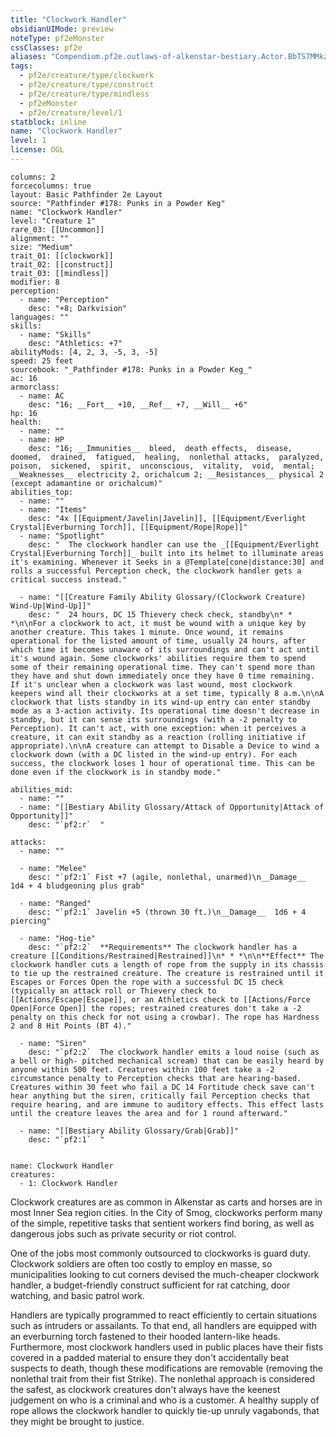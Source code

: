 ```yaml
---
title: "Clockwork Handler"
obsidianUIMode: preview
noteType: pf2eMonster
cssClasses: pf2e
aliases: "Compendium.pf2e.outlaws-of-alkenstar-bestiary.Actor.BbTS7MMkz0Ob7qAF" 
tags:
  - pf2e/creature/type/clockwork
  - pf2e/creature/type/construct
  - pf2e/creature/type/mindless
  - pf2eMonster
  - pf2e/creature/level/1
statblock: inline
name: "Clockwork Handler"
level: 1
license: OGL
---
```


```statblock
columns: 2
forcecolumns: true
layout: Basic Pathfinder 2e Layout
source: "Pathfinder #178: Punks in a Powder Keg"
name: "Clockwork Handler"
level: "Creature 1"
rare_03: [[Uncommon]]
alignment: ""
size: "Medium"
trait_01: [[clockwork]]
trait_02: [[construct]]
trait_03: [[mindless]]
modifier: 8
perception:
  - name: "Perception"
    desc: "+8; Darkvision"
languages: ""
skills:
  - name: "Skills"
    desc: "Athletics: +7"
abilityMods: [4, 2, 3, -5, 3, -5]
speed: 25 feet
sourcebook: "_Pathfinder #178: Punks in a Powder Keg_"
ac: 16
armorclass:
  - name: AC
    desc: "16; __Fort__ +10, __Ref__ +7, __Will__ +6"
hp: 16
health:
  - name: ""
  - name: HP
    desc: "16; __Immunities__  bleed,  death effects,  disease,  doomed,  drained,  fatigued,  healing,  nonlethal attacks,  paralyzed,  poison,  sickened,  spirit,  unconscious,  vitality,  void,  mental; __Weaknesses__ electricity 2, orichalcum 2; __Resistances__ physical 2 (except adamantine or orichalcum)"
abilities_top:
  - name: ""
  - name: "Items"
    desc: "4x [[Equipment/Javelin|Javelin]], [[Equipment/Everlight Crystal|Everburning Torch]], [[Equipment/Rope|Rope]]"
  - name: "Spotlight"
    desc: "  The clockwork handler can use the _[[Equipment/Everlight Crystal|Everburning Torch]]_ built into its helmet to illuminate areas it's examining. Whenever it Seeks in a @Template[cone|distance:30] and rolls a successful Perception check, the clockwork handler gets a critical success instead."

  - name: "[[Creature Family Ability Glossary/(Clockwork Creature) Wind-Up|Wind-Up]]"
    desc: "  24 hours, DC 15 Thievery check check, standby\n* * *\n\nFor a clockwork to act, it must be wound with a unique key by another creature. This takes 1 minute. Once wound, it remains operational for the listed amount of time, usually 24 hours, after which time it becomes unaware of its surroundings and can't act until it's wound again. Some clockworks' abilities require them to spend some of their remaining operational time. They can't spend more than they have and shut down immediately once they have 0 time remaining. If it's unclear when a clockwork was last wound, most clockwork keepers wind all their clockworks at a set time, typically 8 a.m.\n\nA clockwork that lists standby in its wind-up entry can enter standby mode as a 3-action activity. Its operational time doesn't decrease in standby, but it can sense its surroundings (with a -2 penalty to Perception). It can't act, with one exception: when it perceives a creature, it can exit standby as a reaction (rolling initiative if appropriate).\n\nA creature can attempt to Disable a Device to wind a clockwork down (with a DC listed in the wind-up entry). For each success, the clockwork loses 1 hour of operational time. This can be done even if the clockwork is in standby mode."

abilities_mid:
  - name: ""
  - name: "[[Bestiary Ability Glossary/Attack of Opportunity|Attack of Opportunity]]"
    desc: "`pf2:r`  "

attacks:
  - name: ""

  - name: "Melee"
    desc: "`pf2:1` Fist +7 (agile, nonlethal, unarmed)\n__Damage__  1d4 + 4 bludgeoning plus grab"

  - name: "Ranged"
    desc: "`pf2:1` Javelin +5 (thrown 30 ft.)\n__Damage__  1d6 + 4 piercing"

  - name: "Hog-tie"
    desc: "`pf2:2`  **Requirements** The clockwork handler has a creature [[Conditions/Restrained|Restrained]]\n* * *\n\n**Effect** The clockwork handler cuts a length of rope from the supply in its chassis to tie up the restrained creature. The creature is restrained until it Escapes or Forces Open the rope with a successful DC 15 check (typically an attack roll or Thievery check to [[Actions/Escape|Escape]], or an Athletics check to [[Actions/Force Open|Force Open]] the ropes; restrained creatures don't take a -2 penalty on this check for not using a crowbar). The rope has Hardness 2 and 8 Hit Points (BT 4)."

  - name: "Siren"
    desc: "`pf2:2`  The clockwork handler emits a loud noise (such as a bell or high- pitched mechanical scream) that can be easily heard by anyone within 500 feet. Creatures within 100 feet take a -2 circumstance penalty to Perception checks that are hearing-based. Creatures within 30 feet who fail a DC 14 Fortitude check save can't hear anything but the siren, critically fail Perception checks that require hearing, and are immune to auditory effects. This effect lasts until the creature leaves the area and for 1 round afterward."

  - name: "[[Bestiary Ability Glossary/Grab|Grab]]"
    desc: "`pf2:1`  "
 
```

```encounter-table
name: Clockwork Handler
creatures:
  - 1: Clockwork Handler
```



Clockwork creatures are as common in Alkenstar as carts and horses are in most Inner Sea region cities. In the City of Smog, clockworks perform many of the simple, repetitive tasks that sentient workers find boring, as well as dangerous jobs such as private security or riot control.

One of the jobs most commonly outsourced to clockworks is guard duty. Clockwork soldiers are often too costly to employ en masse, so municipalities looking to cut corners devised the much-cheaper clockwork handler, a budget-friendly construct sufficient for rat catching, door watching, and basic patrol work.

Handlers are typically programmed to react efficiently to certain situations such as intruders or assailants. To that end, all handlers are equipped with an everburning torch fastened to their hooded lantern-like heads. Furthermore, most clockwork handlers used in public places have their fists covered in a padded material to ensure they don't accidentally beat suspects to death, though these modifications are removable (removing the nonlethal trait from their fist Strike). The nonlethal approach is considered the safest, as clockwork creatures don't always have the keenest judgement on who is a criminal and who is a customer. A healthy supply of rope allows the clockwork handler to quickly tie-up unruly vagabonds, that they might be brought to justice.
